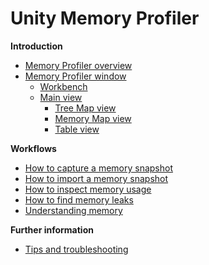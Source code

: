 # Unity Memory Profiler

**Introduction**

* [Memory Profiler overview](index)
* [Memory Profiler window](memory-profiler-window)
  * [Workbench](workbench)
  * [Main view](main-view)
    * [Tree Map view](tree-map)
    * [Memory Map view](memory-map)
    * [Table view](table)



**Workflows**

* [How to capture a memory snapshot](workflow-capture-snapshot)
* [How to import a memory snapshot](workflow-import-snapshot)
* [How to inspect memory usage](workflow-memory-usage)
* [How to find memory leaks](workflow-memory-leaks)
* [Understanding memory](workflow-understanding-memory)



**Further information**

* [Tips and troubleshooting](tips-and-troubleshooting)

